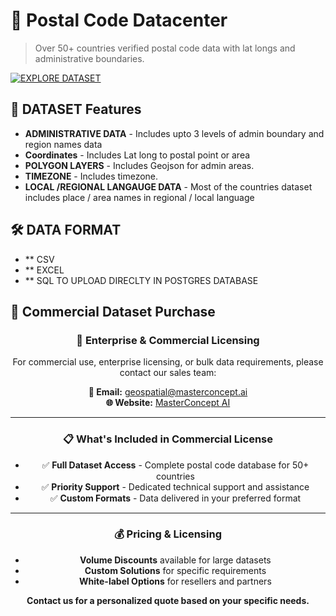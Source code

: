 # 📮 Postal Code Datacenter

> Over 50+ countries verified postal code data with lat longs and administrative boundaries. 

[![EXPLORE DATASET](https://img.shields.io/badge/🌐_Live_Demo-Visit_Site-blue?style=for-the-badge&logo=github)](https://dhgavali-gis.github.io/get-postalcode-datacenter/)



## 🚀 DATASET Features

- **ADMINISTRATIVE DATA** - Includes upto 3 levels of admin boundary and region names data
- **Coordinates** - Includes Lat long to postal point or area
- **POLYGON LAYERS** - Includes Geojson for admin areas. 
- **TIMEZONE** - Includes timezone.
- **LOCAL /REGIONAL LANGAUGE DATA** - Most of the countries dataset includes place / area names in regional / local language


## 🛠️ DATA FORMAT

- ** CSV
- ** EXCEL
- ** SQL TO UPLOAD DIRECLTY IN POSTGRES DATABASE


## 💼 Commercial Dataset Purchase

<div align="center">

### 🏢 Enterprise & Commercial Licensing

For commercial use, enterprise licensing, or bulk data requirements, please contact our sales team:

**📧 Email:** [geospatial@masterconcept.ai](mailto:geospatial@masterconcept.ai)  
**🌐 Website:** [MasterConcept AI](https://masterconcept.ai)  

---

### 📋 What's Included in Commercial License

- ✅ **Full Dataset Access** - Complete postal code database for 50+ countries
- ✅ **Priority Support** - Dedicated technical support and assistance
- ✅ **Custom Formats** - Data delivered in your preferred format

---

### 💰 Pricing & Licensing

- **Volume Discounts** available for large datasets
- **Custom Solutions** for specific requirements
- **White-label Options** for resellers and partners

**Contact us for a personalized quote based on your specific needs.**

</div>